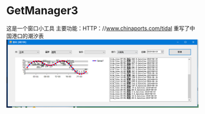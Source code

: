 # GetManager3
这是一个窗口小工具
主要功能：HTTP：//www.chinaports.com/tidal
重写了中国港口的潮汐表
![image](https://github.com/zc282840325/GetManager3/blob/master/image/1.png)
